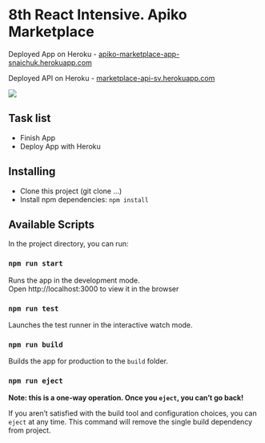 # 8th React Intensive. Apiko Marketplace
Deployed App on Heroku - [apiko-marketplace-app-snaichuk.herokuapp.com](https://apiko-marketplace-app-snaichuk.herokuapp.com/)

Deployed API on Heroku - [marketplace-api-sv.herokuapp.com](https://marketplace-api-sv.herokuapp.com/documentation/index.html)

![](https://media.giphy.com/media/f4It0UlYBPVSHxaFJM/giphy.gif)

## Task list
- Finish App
- Deploy App with Heroku

## Installing

* Clone this project (git clone ...)
* Install npm dependencies: `npm install`

## Available Scripts

In the project directory, you can run:

### `npm run start`

Runs the app in the development mode.<br>
Open http://localhost:3000 to view it in the browser

### `npm run test`

Launches the test runner in the interactive watch mode.

### `npm run build`

Builds the app for production to the `build` folder.

### `npm run eject`

**Note: this is a one-way operation. Once you `eject`, you can’t go back!**

If you aren’t satisfied with the build tool and configuration choices, you can `eject` at any time. This command will remove the single build dependency from project.
